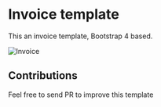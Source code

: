 # Invoice template

This an invoice template, Bootstrap 4 based.

![Invoice](https://github.com/barbosa89/invoice-template/blob/master/invoice.png "Preview")

## Contributions

Feel free to send PR to improve this template